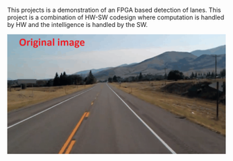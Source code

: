 This projects is a demonstration of an FPGA based detection of lanes.
This project is a combination of HW-SW codesign where computation is handled by HW and the intelligence is handled by the SW.

![](https://github.com/ShoukathAli23/Image-Video-Processing-on-FPGA/blob/master/Lane%20detection/movie.gif)
